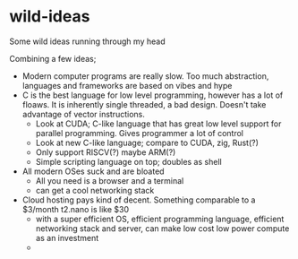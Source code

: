 # wild-ideas
Some wild ideas running through my head

Combining a few ideas; 

* Modern computer programs are really slow. Too much abstraction, languages and frameworks are based on vibes and hype
* C is the best language for low level programming, however has a lot of floaws. It is inherently single threaded, a bad design. Doesn't take advantage of vector instructions.
  - Look at CUDA; C-like language that has great low level support for parallel programming. Gives programmer a lot of control
  - Look at new C-like language; compare to CUDA, zig, Rust(?)
  - Only support RISCV(?) maybe ARM(?)
  - Simple scripting language on top; doubles as shell
* All modern OSes suck and are bloated
  - All you need is a browser and a terminal
  - can get a cool networking stack
* Cloud hosting pays kind of decent. Something comparable to a $3/month t2.nano is like $30
  - with a super efficient OS, efficient programming language, efficient networking stack and server, can make low cost low power compute as an investment
  - 
